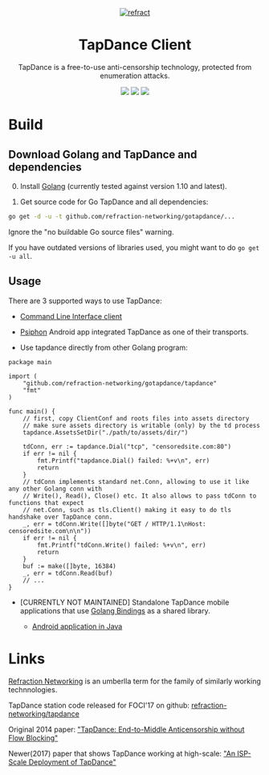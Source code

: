<p align="center">
<a href="https://refraction.network"><img src="https://user-images.githubusercontent.com/5443147/30133006-7c3019f4-930f-11e7-9f60-3df45ee13d9d.png" alt="refract"></a>
<h1 class="header-title" align="center">TapDance Client</h1>

<p align="center">TapDance is a free-to-use anti-censorship technology, protected from enumeration attacks.</p>
<p align="center">
<a href="https://travis-ci.org/refraction-networking/gotapdance"><img src="https://travis-ci.org/refraction-networking/gotapdance.svg?branch=master"></a>
<a href="https://godoc.org/github.com/refraction-networking/gotapdance/tapdance"><img src="https://img.shields.io/badge/godoc-reference-blue.svg"></a>
	<a href="https://goreportcard.com/report/github.com/refraction-networking/gotapdance"><img src="https://goreportcard.com/badge/github.com/refraction-networking/gotapdance"></a>
</p>

# Build
## Download Golang and TapDance and dependencies
0. Install [Golang](https://golang.org/dl/) (currently tested against version 1.10 and latest).

1. Get source code for Go TapDance and all dependencies:

 ```bash
go get -d -u -t github.com/refraction-networking/gotapdance/...
```
Ignore the "no buildable Go source files" warning.

If you have outdated versions of libraries used, you might want to do `go get -u all`.

## Usage

 There are 3 supported ways to use TapDance:

 * [Command Line Interface client](cli)

 * [Psiphon](https://psiphon.ca/) Android app integrated TapDance as one of their transports.

 * Use tapdance directly from other Golang program:

```Golang
package main

import (
	"github.com/refraction-networking/gotapdance/tapdance"
	"fmt"
)

func main() {
    // first, copy ClientConf and roots files into assets directory
    // make sure assets directory is writable (only) by the td process
    tapdance.AssetsSetDir("./path/to/assets/dir/")

    tdConn, err := tapdance.Dial("tcp", "censoredsite.com:80")
    if err != nil {
        fmt.Printf("tapdance.Dial() failed: %+v\n", err)
        return
    }
    // tdConn implements standard net.Conn, allowing to use it like any other Golang conn with
    // Write(), Read(), Close() etc. It also allows to pass tdConn to functions that expect
    // net.Conn, such as tls.Client() making it easy to do tls handshake over TapDance conn.
    _, err = tdConn.Write([]byte("GET / HTTP/1.1\nHost: censoredsite.com\n\n"))
    if err != nil {
        fmt.Printf("tdConn.Write() failed: %+v\n", err)
        return
    }
    buf := make([]byte, 16384)
    _, err = tdConn.Read(buf)
    // ...
}
```

 * [CURRENTLY NOT MAINTAINED] Standalone TapDance mobile applications that use [Golang Bindings](gobind) as a shared library.

   * [Android application in Java](android)


 # Links

 [Refraction Networking](https://refraction.network) is an umberlla term for the family of similarly working technnologies.

 TapDance station code released for FOCI'17 on github: [refraction-networking/tapdance](https://github.com/refraction-networking/tapdance)

 Original 2014 paper: ["TapDance: End-to-Middle Anticensorship without Flow Blocking"](https://ericw.us/trow/tapdance-sec14.pdf)

 Newer(2017) paper that shows TapDance working at high-scale: ["An ISP-Scale Deployment of TapDance"](https://sfrolov.io/papers/foci17-paper-frolov_0.pdf)
